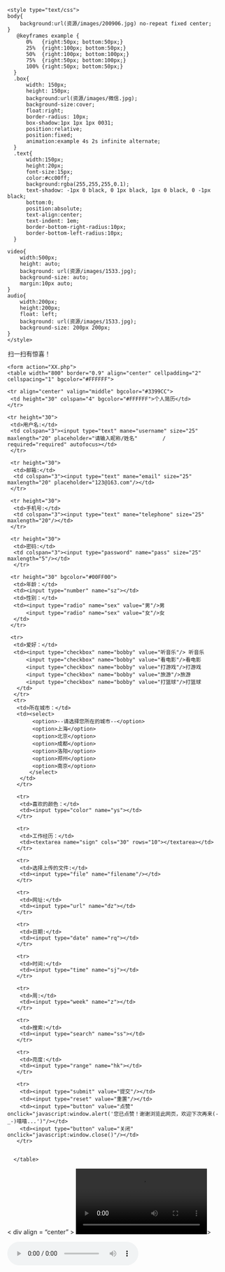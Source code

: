<!DOCTYPE html>
<html lang="en">
<head>
 <meta charset="UTF-8">
 <title>新增属性</title>
     <SCRIPT language="javascript">
       <!--
        var sound1="资源/音乐/Alessia Cara - How Far I'll Go.mp3"
        var sound2="资源/音乐/Deutschland Sucht Den Superstar - Cry On My Shoulder.mp3"
        var sound3="资源/音乐/John The Whistler - Wild Wild Web.mp3"
        var sound4="资源/音乐/Justin Bieber - Sorry.mp3"
        var sound5="资源/音乐/Maroon 5、Future - Cold.mp3"
        var sound6="资源/音乐/SING女团 - 极乐净土.mp3"
        var sound7="资源/音乐/冯曦妤 - 我在那一角落患过伤风.mp3"
        var sound8="资源/音乐/葛林 - 林中鸟.mp3"
        var sound9="资源/音乐/鹏泊 - 啷个哩个啷.mp3"
        var sound10="资源/音乐/洛天依 - 山外小楼夜听雨.mp3"
        var x=Math.round(Math.random()*9)
        if (x==0) x=sound1
        else if (x==1) x=sound2
        else if (x==2) x=sound3
        else if (x==3) x=sound4
        else if (x==4) x=sound5
        else if (x==5) x=sound6
        else if (x==6) x=sound7
        else if (x==7) x=sound8
        else if (x==8) x=sound9
        else x=sound10
        if (navigator.appName=="Microsoft Internet Explorer")
        document.write('<bgsound src='+'"'+x+'"'+' loop="infinite">')
        else
        document.write('<embed src='+'"'+x+'"'+'hidden="true" border="0" width="10" height="10" loop="true">')
        //-->
      </SCRIPT>
    
    
	<style type="text/css">
	body{
		background:url(资源/images/200906.jpg) no-repeat fixed center;
	}
	   @keyframes example {
          0%   {right:50px; bottom:50px;}
          25%  {right:100px; bottom:50px;}
          50%  {right:100px; bottom:100px;}
          75%  {right:50px; bottom:100px;}
          100% {right:50px; bottom:50px;}
      }
      .box{
          width: 150px;
          height: 150px;
          background:url(资源/images/微信.jpg);
          background-size:cover;
          float:right;
          border-radius: 10px;
          box-shadow:1px 1px 1px 0031;
          position:relative;
          position:fixed;
          animation:example 4s 2s infinite alternate;
      }
      .text{
          width:150px;
          height:20px;
          font-size:15px;
          color:#cc00ff;
          background:rgba(255,255,255,0.1);
          text-shadow: -1px 0 black, 0 1px black, 1px 0 black, 0 -1px black;
          bottom:0;
          position:absolute;
          text-align:center;
          text-indent: 1em;
          border-bottom-right-radius:10px;
		  border-bottom-left-radius:10px;
      }    
			 
	video{
		width:500px;
		height: auto;
		background: url(资源/images/1533.jpg);
		background-size: auto;
		margin:10px auto;
	}
	audio{
		width:200px;
		height:200px;
		float: left;
		background: url(资源/images/1533.jpg);
		background-size: 200px 200px;
	}
	</style>
</head>
<body>
  <!--背景音乐
 <audio controls="controls" hidden="hidden" autoplay="autoplay" loop="loop">
  <source src="资源/音乐/Deutschland Sucht Den Superstar - Cry On My Shoulder.mp3">
 </audio>-->
 

  <div class="box">
   <div class="text"><marquee direction="right" behavior="alternate" loop="-1" scrollamount="2">扫一扫有惊喜！</marquee></div>
  </div>


    <form action="XX.php">
    <table width="800" border="0.9" align="center" cellpadding="2" cellspacing="1" bgcolor="#FFFFFF">
    
    <tr align="center" valign="middle" bgcolor="#3399CC">
     <td height="30" colspan="4" bgcolor="#FFFFFF">个人简历</td>
    </tr>
    
    <tr height="30">
     <td>用户名:</td>
     <td colspan="3"><input type="text" mane="username" size="25" maxlength="20" placeholder="请输入昵称/姓名"        / required="required" autofocus></td>
     </tr>
     
     <tr height="30">
      <td>邮箱:</td>
      <td colspan="3"><input type="text" mane="email" size="25" maxlength="20" placeholder="123@163.com"/></td>
     </tr>
     
     <tr height="30">
      <td>手机号:</td>
      <td colspan="3"><input type="text" mane="telephone" size="25" maxlength="20"/></td>
     </tr>
     
     <tr height="30">
      <td>密码:</td>
      <td colspan="3"><input type="password" name="pass" size="25" maxlength="5"/></td>
      </tr>
      
     <tr height="30" bgcolor="#00FF00">
      <td>年龄：</td>
      <td><input type="number" name="sz"></td>
      <td>性别：</td>
      <td><input type="radio" name="sex" value="男"/>男
          <input type="radio" name="sex" value="女"/>女
      </td>   
     </tr>
     
     <tr>
      <td>爱好：</td>
      <td><input type="checkbox" name="bobby" value="听音乐"/> 听音乐 
          <input type="checkbox" name="bobby" value="看电影"/>看电影
	      <input type="checkbox" name="bobby" value="打游戏"/>打游戏
	      <input type="checkbox" name="bobby" value="旅游"/>旅游
	      <input type="checkbox" name="bobby" value="打篮球"/>打篮球
       </td>
      </tr>
      <tr>
       <td>所在城市：</td>
       <td><select>
	        <option>--请选择您所在的城市--</option>
	        <option>上海</option>
		    <option>北京</option>
		    <option>成都</option>
		    <option>洛阳</option>
		    <option>郑州</option>
		    <option>南京</option>
	       </select>
        </td>
       </tr>
       
       <tr>
        <td>喜欢的颜色：</td>
        <td><input type="color" name="ys"></td>
       </tr>
       
       <tr>
        <td>工作经历：</td>
        <td><textarea name="sign" cols="30" rows="10"></textarea></td>
       </tr>
       
       <tr>
        <td>选择上传的文件:</td>
        <td><input type="file" name="filename"/></td>
       </tr>  
      
       <tr>
        <td>网址:</td>
        <td><input type="url" name="dz"></td>
       </tr>
       
       <tr>
        <td>日期:</td>
        <td><input type="date" name="rq"></td>
       </tr>
       
       <tr>
        <td>时间:</td>
        <td><input type="time" name="sj"></td>
       </tr>
       
       <tr>
        <td>周:</td>
        <td><input type="week" name="z"></td>
       </tr>
       
       <tr>
        <td>搜索:</td>
        <td><input type="search" name="ss"></td>
       </tr>
       
       <tr>
        <td>亮度:</td>
        <td><input type="range" name="hk"></td>
       </tr>
       
       <tr>
        <td><input type="submit" value="提交"/></td>
        <td><input type="reset" value="重置"/></td>
        <td><input type="button" value="点赞" onclick="javascript:window.alert('您已点赞！谢谢浏览此网页，欢迎下次再来(-_-)嘻嘻...')"/></td>
        <td><input type="button" value="关闭" onclick="javascript:window.close()"/></td>
       </tr>
       
       
      </table>


<!--
 网址:<input type="url" name="dz"><br/>
 日期:<input type="date" name="rq"><br/>
 月份:<input type="month" name="yf"><br/>
 时间:<input type="time" name="sj"><br/>
 周:<input type="week" name="z"><br/>
 搜索:<input type="search" name="ss"><br/>
 颜色:<input type="color" name="ys"><br/>
 亮度:<input type="range" name="hk"><br/>
 个数:<input type="number" name="sz"><br/>
 <input type="hidden" name="id"/>只给程序看<br/>
 

	<input type="submit" value="提交"/>
    <input type="reset" value="重置"/>
    <input type="button" value="点赞" onclick="javascript:window.alert('您已点赞！谢谢浏览此网页，欢迎下次再来(-_-)嘻嘻...')"/>
    <input type="button" value="关闭" onclick="javascript:window.close()"/><br/>

-->

  < div  align = “center” >
    <video controls>
     <source src="资源/视频.mkv">
     <source src="资源/视频.mp4">
     <source src="资源/视频.webm">
    </video>>
</html>
     <audio src="资源/音乐/丫头.mp3" controls></audio>
 </div>
</body
